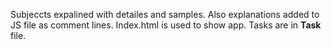 Subjeccts expalined with detailes and samples. Also explanations added to JS file as comment lines.
Index.html is used to show app.
Tasks are in **Task** file.
